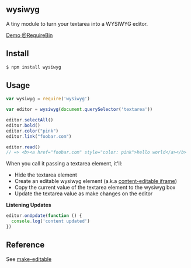 ## wysiwyg

A tiny module to turn your textarea into a WYSIWYG editor.

[Demo @RequireBin](http://requirebin.com/?gist=0819767d580c1f049b34)

## Install

```bash
$ npm install wysiwyg
```

## Usage

```js
var wysiwyg = require('wysiwyg')

var editor = wysiwyg(document.querySelector('textarea'))

editor.selectAll()
editor.bold()
editor.color("pink")
editor.link("foobar.com")

editor.read()
// => <b><a href="foobar.com" style="color: pink">hello world</a></b>
```

When you call it passing a textarea element, it'll:

* Hide the textarea element
* Create an editable wysiwyg element (a.k.a [content-editable iframe](http://github.com/npm-dom/make-editable))
* Copy the current value of the textarea element to the wysiwyg box
* Update the textarea value as make changes on the editor

**Listening Updates**

```js
editor.onUpdate(function () {
  console.log('content updated')
})
```

## Reference

See [make-editable](http://github.com/npm-dom/make-editable)
